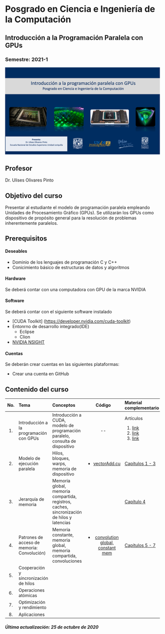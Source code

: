 # Posgrado en Ciencia e Ingeniería de la Computación 
## Introducción a la Programación Paralela con GPUs
###  Semestre: 2021-1
![alt text](figs/logo.png)



## Profesor
 Dr. Ulises Olivares Pinto

## Objetivo del curso
Presentar al estudiante el modelo de programación paralela empleando Unidades de
Procesamiento Gráfico (GPUs). Se utilizarán los GPUs como dispositivo de propósito
general para la resolución de problemas inherentemente paralelos.


## Prerequisitos
#### Deseables
+ Dominio de los lenguajes de programación C y C++ 
+ Conicimiento básico de estructuras de datos y algoritmos

#### Hardware
Se deberá contar con una computadora con GPU de la marca NVIDIA


#### Software
Se deberá contar con el siguiente software instalado 

  + [CUDA Toolkit] (https://developer.nvidia.com/cuda-toolkit)
  + Entonrno de desarrollo integrado(IDE)
    - Eclipse
    - Clion
  + [NVIDIA NSIGHT](https://developer.nvidia.com/nsight-visual-studio-edition)
    

#### Cuentas
Se deberán crear cuentas en las siguientes plataformas:
  + Crear una cuenta en GitHub
  
## Contenido del curso
| No.        | Tema           | Conceptos |Código  |  Material complementario|
| :-------------: |:-------------| :-------------|:-----:| :-----|
| 1.              |Introducción a la programación con GPUs          | Introducción a CUDA, modelo de programación paralelo, consulta de dispositivo |   --     |  Artículos<ol><li>[link](https://arxiv.org/abs/1202.4347)</li><li>[link](https://dl.acm.org/doi/abs/10.1145/1365490.1365500)</li><li>[link](https://www.sciencedirect.com/science/article/abs/pii/S0743731508000932)</li></ol>        | 
| 2.              |Modelo de ejecución paralela           |   Hilos, bloques, warps, memoria de dispositivo          | <ul> <li>[vectorAdd.cu](code/vectorAdd)</li> </ul>    | [Capítulos 1 - 3](https://www.iaa.csic.es/~dani/ebooks/MK.Programming.Massively.Parallel.Processors.2nd.Edition.Dec.2012.pdf)| 
| 3.              |Jerarquía de memoria  |  Memoria global, memoria compartida, registros, caches, sincronización de hilos y latencias   |    |  [Capítulo 4](https://www.iaa.csic.es/~dani/ebooks/MK.Programming.Massively.Parallel.Processors.2nd.Edition.Dec.2012.pdf)        |   
| 4.              |Patrones de acceso de memoria: Convolución)      |   Memoria constante, memoria global, memoria compartida, convoluciones        | <ul> <li>[convolution global, constant mem](code/convolution.cu)</li> </ul>       | [Capítulos 5 - 7](https://www.iaa.csic.es/~dani/ebooks/MK.Programming.Massively.Parallel.Processors.2nd.Edition.Dec.2012.pdf)         |    
| 5.              |Cooperación y sincronización de hilos      |         |         |          |    
| 6.              |Operaciones atómicas     |          |         |          |    
| 7.              |Optimización y rendimiento     |          |         |          |    
| 8.              |Aplicaciones     |          |         |          |    

##### Última actualización: 25 de octubre de 2020

